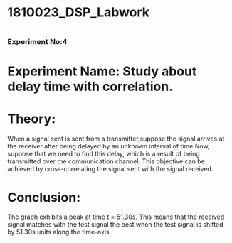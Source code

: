 # 1810023_DSP_Labwork
# <h3>Experiment No:4<h3>
# Experiment Name: Study about delay time with correlation.
# Theory:
When a signal sent is sent from a transmitter,suppose the signal arrives at the receiver after being delayed by an unknown interval of time.Now, suppose that we need to find this delay, which is a result of being transmitted over the communication channel. This objective can be achieved by cross-correlating the signal sent with the signal received.
 

# Conclusion:
The graph exhibits a peak at time t = 51.30s. This means that the received signal matches with the test signal the best when the test signal is shifted by 51.30s units along the time-axis.



